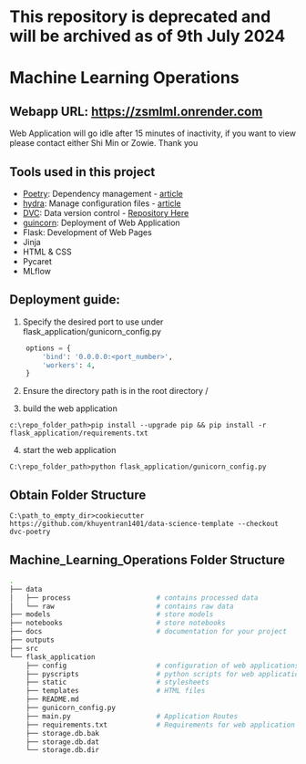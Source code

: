 # This repository is deprecated and will be archived as of 9th July 2024
# Machine Learning Operations

## Webapp URL: https://zsmlml.onrender.com
Web Application will go idle after 15 minutes of inactivity, if you want to view please contact either Shi Min or Zowie. Thank you

## Tools used in this project
* [Poetry](https://towardsdatascience.com/how-to-effortlessly-publish-your-python-package-to-pypi-using-poetry-44b305362f9f): Dependency management - [article](https://mathdatasimplified.com/2023/06/12/poetry-a-better-way-to-manage-python-dependencies/)
* [hydra](https://hydra.cc/): Manage configuration files - [article](https://mathdatasimplified.com/2023/05/25/stop-hard-coding-in-a-data-science-project-use-configuration-files-instead/)
* [DVC](https://dvc.org/): Data version control - [Repository Here](https://github.com/zow1e/mlopsData)
* [guincorn](https://gunicorn.org): Deployment of Web Application
* Flask: Development of Web Pages
* Jinja
* HTML & CSS
* Pycaret
* MLflow

## Deployment guide:

1. Specify the desired port to use under flask_application/gunicorn_config.py
```python
    options = {
        'bind': '0.0.0.0:<port_number>',
        'workers': 4,
    }
```

2. Ensure the directory path is in the root directory /

3. build the web application
```console
c:\repo_folder_path>pip install --upgrade pip && pip install -r flask_application/requirements.txt
```

4. start the web application
```console
C:\repo_folder_path>python flask_application/gunicorn_config.py
```


## Obtain Folder Structure
```console
C:\path_to_empty_dir>cookiecutter https://github.com/khuyentran1401/data-science-template --checkout dvc-poetry
```

## Machine_Learning_Operations Folder Structure
```bash
.
├── data                
│   ├── process                     # contains processed data
│   └── raw                         # contains raw data
├── models                          # store models
├── notebooks                       # store notebooks
├── docs                            # documentation for your project
├── outputs
├── src
└── flask_application            
    ├── config                      # configuration of web applications
    ├── pyscripts                   # python scripts for web applications
    ├── static                      # stylesheets
    ├── templates                   # HTML files
    ├── README.md                  
    ├── gunicorn_config.py          
    ├── main.py                     # Application Routes
    ├── requirements.txt            # Requirements for web application
    ├── storage.db.bak
    ├── storage.db.dat              
    └── storage.db.dir              
```
